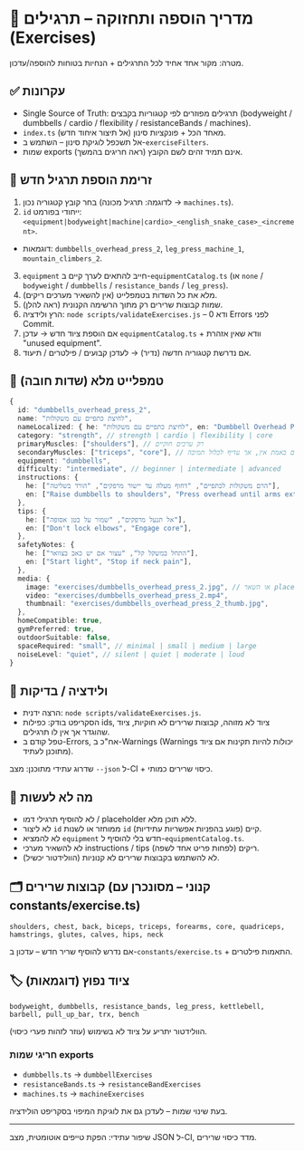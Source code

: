 # 📘 מדריך הוספה ותחזוקה – תרגילים (Exercises)

מטרה: מקור אחד אחיד לכל התרגילים + הנחיות בטוחות להוספה/עדכון.

## ✅ עקרונות

- Single Source of Truth: תרגילים מפוזרים לפי קטגוריות בקבצים (bodyweight / dumbbells / cardio / flexibility / resistanceBands / machines).
- `index.ts` מאחד הכל + פונקציות סינון (אל תיצור איחוד חדש).
- אל תשכפל לוגיקת סינון – השתמש ב-`exerciseFilters`.
- שמות exports אינם תמיד זהים לשם הקובץ (ראה חריגים בהמשך).

## 🔁 זרימת הוספת תרגיל חדש

1. בחר קובץ קטגוריה נכון (לדוגמה: תרגיל מכונה → `machines.ts`).
2. `id` ייחודי בפורמט: `<equipment|bodyweight|machine|cardio>_<english_snake_case>_<increment>`.

- דוגמאות: `dumbbells_overhead_press_2`, `leg_press_machine_1`, `mountain_climbers_2`.

3. `equipment` חייב להתאים לערך קיים ב-`equipmentCatalog.ts` (או `none` / `bodyweight` / `dumbbells` / `resistance_bands` / `leg_press`).
4. מלא את כל השדות בטמפלייט (אין להשאיר מערכים ריקים).
5. שמות קבוצות שרירים רק מתוך הרשימה הקנונית (ראה להלן).
6. הרץ ולידציה: `node scripts/validateExercises.js` – ודא 0 Errors לפני Commit.
7. אם הוספת ציוד חדש → עדכן `equipmentCatalog.ts` + וודא שאין אזהרת "unused equipment".
8. אם נדרשת קטגוריה חדשה (נדיר) → לעדכן קבועים / פילטרים / תיעוד.

## 🧩 טמפלייט מלא (שדות חובה)

```ts
{
  id: "dumbbells_overhead_press_2",
  name: "לחיצת כתפיים עם משקולות",
  nameLocalized: { he: "לחיצת כתפיים עם משקולות", en: "Dumbbell Overhead Press" },
  category: "strength", // strength | cardio | flexibility | core
  primaryMuscles: ["shoulders"], // רק ערכים חוקיים
  secondaryMuscles: ["triceps", "core"], // אפשר להשאיר [] אם באמת אין, אך עדיף לכלול תמיכה
  equipment: "dumbbells",
  difficulty: "intermediate", // beginner | intermediate | advanced
  instructions: {
    he: ["הרם משקולות לכתפיים", "דחוף מעלה עד יישור מרפקים", "הורד בשליטה"],
    en: ["Raise dumbbells to shoulders", "Press overhead until arms extend", "Lower under control"],
  },
  tips: {
    he: ["אל תנעל מרפקים", "שמור על בטן אסופה"],
    en: ["Don't lock elbows", "Engage core"],
  },
  safetyNotes: {
    he: ["התחל במשקל קל", "עצור אם יש כאב בצוואר"],
    en: ["Start light", "Stop if neck pain"],
  },
  media: {
    image: "exercises/dumbbells_overhead_press_2.jpg", // או השאר placeholder
    video: "exercises/dumbbells_overhead_press_2.mp4",
    thumbnail: "exercises/dumbbells_overhead_press_2_thumb.jpg",
  },
  homeCompatible: true,
  gymPreferred: true,
  outdoorSuitable: false,
  spaceRequired: "small", // minimal | small | medium | large
  noiseLevel: "quiet", // silent | quiet | moderate | loud
}
```

## 🧪 ולידציה / בדיקות

- הרצה ידנית: `node scripts/validateExercises.js`.
- הסקריפט בודק: כפילות ids, ציוד לא מזוהה, קבוצות שרירים לא חוקיות, ציוד שהוגדר אך אין לו תרגילים.
- טפל קודם ב-Errors, אח"כ ב-Warnings (Warnings יכולות להיות תקינות אם ציוד מתוכנן לעתיד).

שדרוג עתידי מתוכנן: מצב `--json` ל-CI + כיסוי שרירים כמותי.

## 🚫 מה לא לעשות

- לא להוסיף תרגילי דמו / placeholder ללא תוכן מלא.
- לא ליצור `id` ממוחזר או לשנות `id` קיים (פוגע בהפניות אפשריות עתידיות).
- לא להמציא `equipment` חדש בלי להוסיף ל-`equipmentCatalog.ts`.
- לא להשאיר מערכי instructions / tips ריקים (לפחות פריט אחד לשפה).
- לא להשתמש בקבוצות שרירים לא קנוניות (הוולידטור יכשיל).

## 🗂 קבוצות שרירים (קנוני – מסונכרן עם constants/exercise.ts)

`shoulders, chest, back, biceps, triceps, forearms, core, quadriceps, hamstrings, glutes, calves, hips, neck`

אם נדרש להוסיף שריר חדש – עדכון ב-`constants/exercise.ts` + התאמות פילטרים.

## 🏷 ציוד נפוץ (דוגמאות)

`bodyweight, dumbbells, resistance_bands, leg_press, kettlebell, barbell, pull_up_bar, trx, bench`

הוולידטור יתריע על ציוד לא בשימוש (עוזר לזהות פערי כיסוי).

### חריגי שמות exports

- `dumbbells.ts` → `dumbbellExercises`
- `resistanceBands.ts` → `resistanceBandExercises`
- `machines.ts` → `machineExercises`

בעת שינוי שמות – לעדכן גם את לוגיקת המיפוי בסקריפט הולידציה.

---

שיפור עתידי: הפקת טייפים אוטומטית, מצב JSON ל-CI, מדד כיסוי שרירים.
